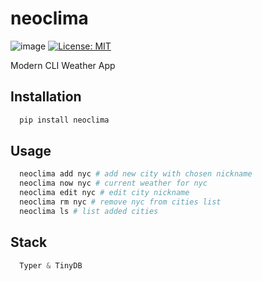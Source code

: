 # neoclima

![image](https://img.shields.io/pypi/pyversions/neoclima?color=brightgreen)
[![License: MIT](https://img.shields.io/badge/License-MIT-yellow.svg)](https://opensource.org/licenses/MIT)


Modern CLI Weather App


## Installation

```python
  pip install neoclima
```

## Usage

```python
  neoclima add nyc # add new city with chosen nickname
  neoclima now nyc # current weather for nyc
  neoclima edit nyc # edit city nickname
  neoclima rm nyc # remove nyc from cities list
  neoclima ls # list added cities
```

## Stack

```python
  Typer & TinyDB
```
